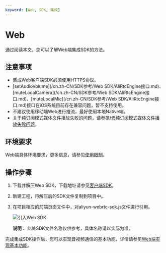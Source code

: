 ```yaml
---
keyword: [Web, SDK, 集成]
---
```


# Web

通过阅读本文，您可以了解Web端集成SDK的方法。

## 注意事项

-   集成Web客户端SDK必须使用HTTPS协议。
-   [setAudioVolume](/cn.zh-CN/SDK参考/Web SDK/AliRtcEngine接口.md)、[muteLocalCamera](/cn.zh-CN/SDK参考/Web SDK/AliRtcEngine接口.md)、[muteLocalMic](/cn.zh-CN/SDK参考/Web SDK/AliRtcEngine接口.md)接口在iOS系统目前存在兼容问题，暂不支持使用。
-   不建议使用移动端Web进行推流，最好使用本地Native端。
-   关于纯订阅模式媒体文件播放失败的问题，请参见[H5纯订阅模式媒体文件播放失败问题](/cn.zh-CN/常见问题/H5纯订阅模式媒体文件播放失败问题.md)。

## 环境要求

Web端具体环境要求，更多信息，请参见[使用限制](/cn.zh-CN/产品简介/使用限制.md)。

## 操作步骤

1.  下载并解压Web SDK，下载地址请参见[客户端SDK](/cn.zh-CN/SDK参考/SDK下载.md)。

2.  新建工程，将解压后的SDK文件复制到项目中。

3.  在项目相应的前端页面文件中，对aliyun-webrtc-sdk.js文件进行引用。

    ![引入Web SDK](https://static-aliyun-doc.oss-accelerate.aliyuncs.com/assets/img/zh-CN/8395348951/p52262.png)

    **说明：** 此处SDK文件名称仅供参考，具体名称请以实际为准。


完成集成SDK操作后，您可以实现音视频通信的基本功能，详情请参见[Web端实现基本功能](/cn.zh-CN/快速入门/实现基本功能/Web.md)。

